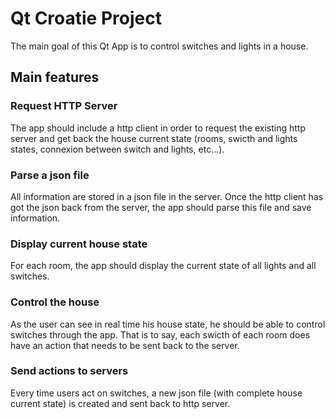 # Qt Croatie Project

The main goal of this Qt App is to control switches and lights in a house.

## Main features

### Request HTTP Server

The app should include a http client in order to request the existing http server and get back the house current state (rooms, swicth and lights states, connexion between switch and lights, etc...).

### Parse a json file

All information are stored in a json file in the server. 
Once the http client has got the json back from the server, the app should parse this file and save information.

### Display current house state

For each room, the app should display the current state of all lights and all switches.

### Control the house 

As the user can see in real time his house state, he should be able to control switches through the app.
That is to say, each swicth of each room does have an action that needs to be sent back to the server.

### Send actions to servers

Every time users act on switches, a new json file (with complete house current state) is created and sent back to http server.

